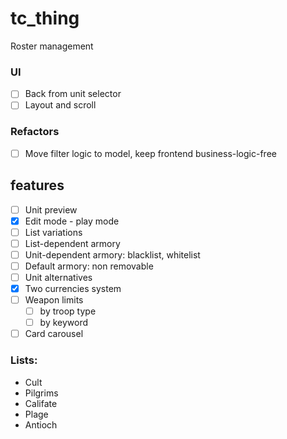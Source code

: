 # tc_thing

Roster management

### UI
- [ ] Back from unit selector
- [ ] Layout and scroll

### Refactors
- [ ] Move filter logic to model, keep frontend business-logic-free

## features
- [ ] Unit preview
- [x] Edit mode - play mode
- [ ] List variations
- [ ] List-dependent armory
- [ ] Unit-dependent armory: blacklist, whitelist
- [ ] Default armory: non removable
- [ ] Unit alternatives
- [x] Two currencies system
- [ ] Weapon limits
  - [ ] by troop type
  - [ ] by keyword

- [ ] Card carousel

### Lists:
- Cult
- Pilgrims
- Califate
- Plage
- Antioch
